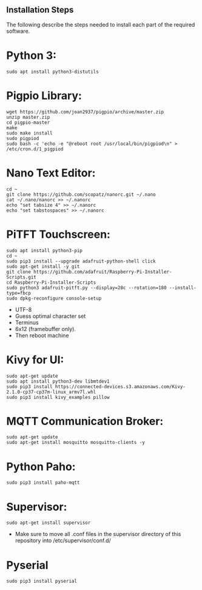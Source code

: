 ## Installation Steps
The following describe the steps needed to install each part of the required software.

# Python 3:
```
sudo apt install python3-distutils
```

# Pigpio Library:
```
wget https://github.com/joan2937/pigpio/archive/master.zip
unzip master.zip
cd pigpio-master
make
sudo make install
sudo pigpiod
sudo bash -c 'echo -e "@reboot root /usr/local/bin/pigpiod\n" > /etc/cron.d/1_pigpiod
```

# Nano Text Editor:
```
cd ~
git clone https://github.com/scopatz/nanorc.git ~/.nano
cat ~/.nano/nanorc >> ~/.nanorc
echo "set tabsize 4" >> ~/.nanorc
echo "set tabstospaces" >> ~/.nanorc
```

# PiTFT Touchscreen:
```
sudo apt install python3-pip
cd ~
sudo pip3 install --upgrade adafruit-python-shell click
sudo apt-get install -y git
git clone https://github.com/adafruit/Raspberry-Pi-Installer-Scripts.git
cd Raspberry-Pi-Installer-Scripts
sudo python3 adafruit-pitft.py --display=28c --rotation=180 --install-type=fbcp
sudo dpkg-reconfigure console-setup
```
* UTF-8
* Guess optimal character set
* Terminus
* 6x12 (framebuffer only).
* Then reboot machine

# Kivy for UI:
```
sudo apt-get update
sudo apt install python3-dev libmtdev1
sudo pip3 install https://connected-devices.s3.amazonaws.com/Kivy-2.1.0-cp37-cp37m-linux_armv7l.whl
sudo pip3 install kivy_examples pillow
```

# MQTT Communication Broker:
```
sudo apt-get update
sudo apt-get install mosquitto mosquitto-clients -y
```
# Python Paho:
```
sudo pip3 install paho-mqtt
```

# Supervisor:
```
sudo apt-get install supervisor
```
* Make sure to move all .conf files in the supervisor directory of this repository into /etc/supervisor/conf.d/

# Pyserial
```
sudo pip3 install pyserial
```
